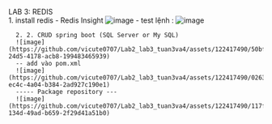 LAB 3: REDIS  
      1. install redis - Redis Insight
      ![image](https://github.com/vicute0707/Lab2_lab3_tuan3va4/assets/122417490/0c989e0f-b639-4744-9cec-763eb3efd7f5)
        - test lệnh :
        ![image](https://github.com/vicute0707/Lab2_lab3_tuan3va4/assets/122417490/37969db9-7b3f-41dd-a79b-1684402bb20c)

      2. 2. CRUD spring boot (SQL Server or My SQL) 
      ![image](https://github.com/vicute0707/Lab2_lab3_tuan3va4/assets/122417490/50bf2b62-24d5-4178-acb8-199483465939)
      -- add vào pom.xml
      ![image](https://github.com/vicute0707/Lab2_lab3_tuan3va4/assets/122417490/0263fb76-ec4c-4a04-b384-2ad927c190e1)
      ----- Package repository ---
      ![image](https://github.com/vicute0707/Lab2_lab3_tuan3va4/assets/122417490/117faed5-134d-49ad-b659-2f29d41a51b0)


